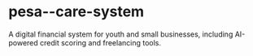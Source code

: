# pesa--care-system
A digital financial system for youth and small businesses, including AI-powered credit scoring and freelancing tools.
